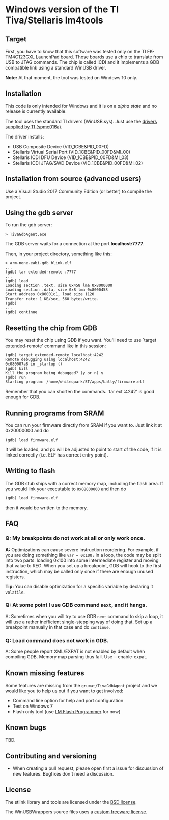 Windows version of the TI Tiva/Stellaris lm4tools
=================================================

## Target

First, you have to know that this software was tested only on the TI EK-TM4C123GXL LaunchPad board. Those boards use a chip to translate from USB to JTAG commands. The chip is called ICDI and it implements a GDB compatible link using a standard WinUSB driver.

**Note:** At that moment, the tool was tested on Windows 10 only.

## Installation

This code is only intended for Windows and it is on a _alpha state_ and no release is currently available.

The tool uses the standard TI drivers (WinUSB.sys). Just use the [drivers supplied by TI (spmc016a)](http://www.ti.com/tool/stellaris_icdi_drivers).

The driver installs:
 - USB Composite Device (VID_1CBE&PID_00FD)
 - Stellaris Virtual Serial Port (VID_1CBE&PID_00FD&MI_00)
 - Stellaris ICDI DFU Device (VID_1CBE&PID_00FD&MI_03)
 - Stellaris ICDI JTAG/SWD Device (VID_1CBE&PID_00FD&MI_02)

## Installation from source (advanced users)

Use a Visual Studio 2017 Community Edition (or better) to compile the project.

## Using the gdb server

To run the gdb server:

```
> TivaGdbAgent.exe
```

The GDB server waits for a connection at the port **localhost:7777**.

Then, in your project directory, something like this:

```
> arm-none-eabi-gdb blink.elf
...
(gdb) tar extended-remote :7777
...
(gdb) load
Loading section .text, size 0x458 lma 0x8000000
Loading section .data, size 0x8 lma 0x8000458
Start address 0x80001c1, load size 1120
Transfer rate: 1 KB/sec, 560 bytes/write.
(gdb)
...
(gdb) continue
```

## Resetting the chip from GDB

You may reset the chip using GDB if you want. You'll need to use `target
extended-remote' command like in this session:

```
(gdb) target extended-remote localhost:4242
Remote debugging using localhost:4242
0x080007a8 in _startup ()
(gdb) kill
Kill the program being debugged? (y or n) y
(gdb) run
Starting program: /home/whitequark/ST/apps/bally/firmware.elf
```

Remember that you can shorten the commands. `tar ext :4242' is good enough
for GDB.

## Running programs from SRAM

You can run your firmware directly from SRAM if you want to. Just link
it at 0x20000000 and do

```
(gdb) load firmware.elf
```

It will be loaded, and pc will be adjusted to point to start of the
code, if it is linked correctly (i.e. ELF has correct entry point).

## Writing to flash

The GDB stub ships with a correct memory map, including the flash area.
If you would link your executable to `0x08000000` and then do

```
(gdb) load firmware.elf
```

then it would be written to the memory.

## FAQ

### **Q:** My breakpoints do not work at all or only work once.

**A:** Optimizations can cause severe instruction reordering. For example,
if you are doing something like `var = 0x100;` in a loop, the code may
be split into two parts: loading 0x100 into some intermediate register
and moving that value to REG. When you set up a breakpoint, GDB will
hook to the first instruction, which may be called only once if there are
enough unused registers.

**Tip:** You can disable optimization for a specific variable by declaring it `volatile`.

### **Q:** At some point I use GDB command `next`, and it hangs.

A: Sometimes when you will try to use GDB `next` command to skip a loop,
it will use a rather inefficient single-stepping way of doing that.
Set up a breakpoint manually in that case and do `continue`.

### **Q:** Load command does not work in GDB.

A: Some people report XML/EXPAT is not enabled by default when compiling
GDB. Memory map parsing thus fail. Use --enable-expat.

## Known missing features

Some features are missing from the `grumat/TivaGdbAgent` project and we would like you to help us out if you want to get involved:

 * Command line option for help and port configuration
 * Test on Windows 7
 * Flash only tool (use [LM Flash Programmer](http://www.ti.com/tool/lmflashprogrammer) for now)

## Known bugs

TBD.

## Contributing and versioning

* When creating a pull request, please open first a issue for discussion of new features. Bugfixes don't need a discussion.

## License

The stlink library and tools are licensed under the [BSD license](LICENSE).

The WinUSBWrappers source files uses a [custom freeware license](http://www.naughter.com/winusbwrappers.html).